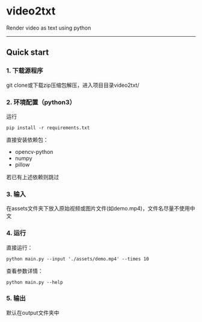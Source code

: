 # video2txt
Render video as text using python

---
## Quick start
### 1. 下载源程序
git clone或下载zip压缩包解压，进入项目目录video2txt/
### 2. 环境配置（python3）
运行
```shell
pip install -r requirements.txt
```
直接安装依赖包：
+ opencv-python
+ numpy
+ pillow

若已有上述依赖则跳过
### 3. 输入
在assets文件夹下放入原始视频或图片文件(如demo.mp4)，文件名尽量不使用中文
### 4. 运行
直接运行：
```shell
python main.py --input './assets/demo.mp4' --times 10
```
查看参数详情：
```shell
python main.py --help
```
### 5. 输出
默认在output文件夹中